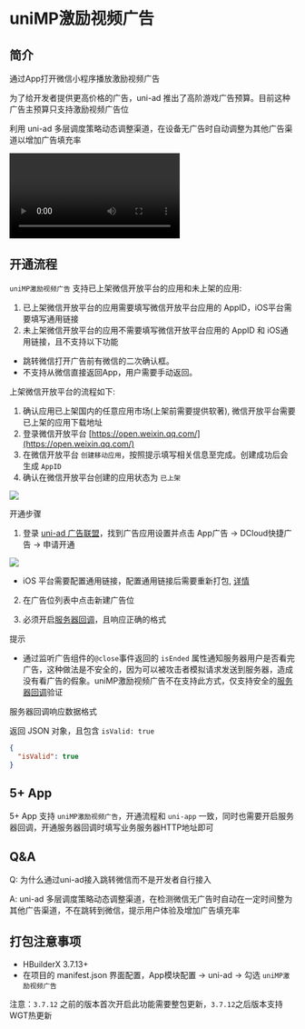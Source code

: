 # uniMP激励视频广告

## 简介

通过App打开微信小程序播放激励视频广告

为了给开发者提供更高价格的广告，uni-ad 推出了高阶游戏广告预算。目前这种广告主预算只支持激励视频广告位

利用 uni-ad 多层调度策略动态调整渠道，在设备无广告时自动调整为其他广告渠道以增加广告填充率

<video controls src="https://web-assets.dcloud.net.cn/unidoc/zh/uni-ad/uni-ad-unimp.mp4" style="max-width: 100%; max-height: 70vh;"></video>

## 开通流程

`uniMP激励视频广告` 支持已上架微信开放平台的应用和未上架的应用:

1. 已上架微信开放平台的应用需要填写微信开放平台应用的 AppID，iOS平台需要填写通用链接
2. 未上架微信开放平台的应用不需要填写微信开放平台应用的 AppID 和 iOS通用链接，且不支持以下功能
  - 跳转微信打开广告前有微信的二次确认框。
  - 不支持从微信直接返回App，用户需要手动返回。

上架微信开放平台的流程如下:

1. 确认应用已上架国内的任意应用市场(上架前需要提供软著), 微信开放平台需要已上架的应用下载地址
2. 登录微信开放平台 [https://open.weixin.qq.com/](https://open.weixin.qq.com/)
3. 在微信开放平台 `创建移动应用`，按照提示填写相关信息至完成。创建成功后会生成 `AppID`
4. 确认在微信开放平台创建的应用状态为 `已上架`

![](https://web-assets.dcloud.net.cn/unidoc/zh/uni-ad/uni-ad-unimp-open-weixin-status.png)


开通步骤

1. 登录 [uni-ad 广告联盟](https://uniad.dcloud.net.cn)，找到广告应用设置并点击 App广告 -> DCloud快捷广告 -> 申请开通

![](https://web-assets.dcloud.net.cn/unidoc/zh/uni-ad/uni-ad-unimp-web-console-on.png)

- iOS 平台需要配置通用链接，配置通用链接后需要重新打包, [详情](https://uniapp.dcloud.net.cn/api/plugins/universal-links.html)

2. 在广告位列表中点击新建广告位

3. 必须开启[服务器回调](https://uniapp.dcloud.net.cn/uni-ad/ad-rewarded-video.html#callback)，且响应正确的格式


提示
- 通过监听广告组件的`@close`事件返回的 `isEnded` 属性通知服务器用户是否看完广告，这种做法是不安全的，因为可以被攻击者模拟请求发送到服务器，造成没有看广告的假象。uniMP激励视频广告不在支持此方式，仅支持安全的[服务器回调](https://uniapp.dcloud.net.cn/component/ad-rewarded-video.html#callback)验证


服务器回调响应数据格式

返回 JSON 对象，且包含 `isValid: true`

```json
{
  "isValid": true
}
```

## 5+ App

5+ App 支持 `uniMP激励视频广告`，开通流程和 `uni-app` 一致，同时也需要开启服务器回调，开通服务器回调时填写业务服务器HTTP地址即可


## Q&A

Q: 为什么通过uni-ad接入跳转微信而不是开发者自行接入

A: uni-ad 多层调度策略动态调整渠道，在检测微信无广告时自动在一定时间整为其他广告渠道，不在跳转到微信，提示用户体验及增加广告填充率


## 打包注意事项

- HBuilderX 3.7.13+
- 在项目的 manifest.json 界面配置，App模块配置 -> uni-ad -> 勾选 `uniMP激励视频广告`

注意：`3.7.12` 之前的版本首次开启此功能需要整包更新，`3.7.12`之后版本支持WGT热更新

